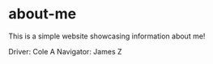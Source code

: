 # about-me
This is a simple website showcasing information about me!

Driver: Cole A
Navigator: James Z

